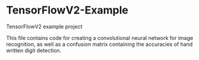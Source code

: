 # TensorFlowV2-Example
TensorFlowV2 example project

This file contains code for creating a convolutional neural network for image recognition, as well as a confusion matrix containing the accuracies of hand written digit detection.

